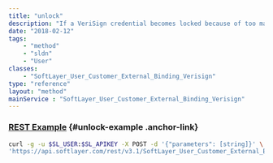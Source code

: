 ```yaml
---
title: "unlock"
description: "If a VeriSign credential becomes locked because of too many failed login attempts the unlock method can be used to unlock a VeriSign credential. As a security precaution a valid security code generated by the credential will be required before the credential is unlocked. "
date: "2018-02-12"
tags:
    - "method"
    - "sldn"
    - "User"
classes:
    - "SoftLayer_User_Customer_External_Binding_Verisign"
type: "reference"
layout: "method"
mainService : "SoftLayer_User_Customer_External_Binding_Verisign"
---
```


### [REST Example](#unlock-example) <a href="/article/rest/"><i class="fas fa-question"></i></a> {#unlock-example .anchor-link} 
```bash
curl -g -u $SL_USER:$SL_APIKEY -X POST -d '{"parameters": [string]}' \
'https://api.softlayer.com/rest/v3.1/SoftLayer_User_Customer_External_Binding_Verisign/{SoftLayer_User_Customer_External_Binding_VerisignID}/unlock'
```
